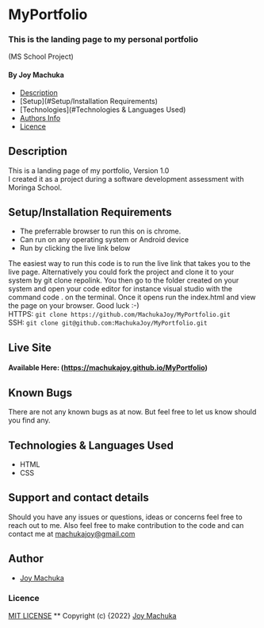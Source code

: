 # MyPortfolio

### This is the landing page to my personal portfolio
(MS School Project)

#### By **Joy Machuka**

+ [Description](#Description)
+ [Setup](#Setup/Installation Requirements)
+ [Technologies](#Technologies & Languages Used)
+ [Authors Info](#Author)
+ [Licence](#Licence)

## Description

This is a landing page of my portfolio, Version 1.0<br>
I created it as a project during a software development assessment with Moringa School.


## Setup/Installation Requirements
* The preferrable browser to run this on is chrome.
* Can run on any operating system or Android device 
* Run by clicking the live link below<br>

The easiest way to run this code is to run the live link that takes you to the live page. Alternatively you could fork the project and clone it to your system by git clone repolink. You then go to the folder created on your system and open your code editor for instance visual studio with the command  code . on the terminal. Once it opens run the index.html and view the page on your browser. Good luck :-)<br>
HTTPS: `git clone https://github.com/MachukaJoy/MyPortfolio.git`<br>
SSH: `git clone git@github.com:MachukaJoy/MyPortfolio.git`
## Live Site

#### Available Here: (https://machukajoy.github.io/MyPortfolio)


## Known Bugs
There are not any known bugs as at now. But feel free to let us know should you find any.

## Technologies & Languages Used
* HTML
* CSS

## Support and contact details
Should you have any issues or questions, ideas or concerns feel free to reach out to me. Also feel free to make contribution to the code and can contact me at machukajoy@gmail.com
## Author

- [Joy Machuka](https://github.com/MachukaJoy)
### Licence
[MIT LICENSE](https://github.com/MachukaJoy/MyPortfolio/blob/main/LICENSE)
**
Copyright (c) {2022} [Joy Machuka ](https://github.com/MachukaJoy)